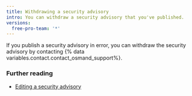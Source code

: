 ```yaml
---
title: Withdrawing a security advisory
intro: You can withdraw a security advisory that you've published.
versions:
  free-pro-team: '*'
---
```


If you publish a security advisory in error, you can withdraw the security advisory by contacting {% data variables.contact.contact_osmand_support%}.

### Further reading

- [Editing a security advisory](/github/managing-security-vulnerabilities/editing-a-security-advisory)
